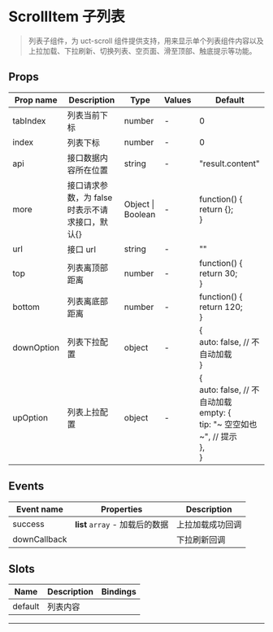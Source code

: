 # ScrollItem 子列表

> 列表子组件，为 uct-scroll 组件提供支持，用来显示单个列表组件内容以及上拉加载、下拉刷新、切换列表、空页面、滑至顶部、触底提示等功能。

## Props

| Prop name  | Description                                     | Type              | Values | Default                                                                                    |
| ---------- | ----------------------------------------------- | ----------------- | ------ | ------------------------------------------------------------------------------------------ |
| tabIndex   | 列表当前下标                                    | number            | -      | 0                                                                                          |
| index      | 列表下标                                        | number            | -      | 0                                                                                          |
| api        | 接口数据内容所在位置                            | string            | -      | "result.content"                                                                           |
| more       | 接口请求参数，为 false 时表示不请求接口，默认{} | Object \| Boolean | -      | function() {<br> return {};<br>}                                                           |
| url        | 接口 url                                        | string            | -      | ""                                                                                         |
| top        | 列表离顶部距离                                  | number            | -      | function() {<br> return 30;<br>}                                                           |
| bottom     | 列表离底部距离                                  | number            | -      | function() {<br> return 120;<br>}                                                          |
| downOption | 列表下拉配置                                    | object            | -      | {<br> auto: false, // 不自动加载<br>}                                                      |
| upOption   | 列表上拉配置                                    | object            | -      | {<br> auto: false, // 不自动加载<br> empty: {<br> tip: "~ 空空如也 ~", // 提示<br> },<br>} |

## Events

| Event name   | Properties                      | Description      |
| ------------ | ------------------------------- | ---------------- |
| success      | **list** `array` - 加载后的数据 | 上拉加载成功回调 |
| downCallback |                                 | 下拉刷新回调     |

## Slots

| Name    | Description | Bindings |
| ------- | ----------- | -------- |
| default | 列表内容    |          |

---

<!--
 * @Author: your name
 * @Date: 2021-04-13 16:05:26
 * @LastEditTime: 2021-04-13 16:05:27
 * @LastEditors: your name
 * @Description: In User Settings Edit
 * @FilePath: \UC-font\components\uct\components\uct-button\uct-button.md
-->
